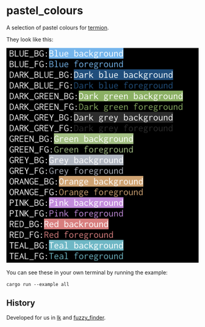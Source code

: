 # pastel_colours

A selection of pastel colours for [termion](https://github.com/redox-os/termion).

They look like this:

![All pastel colours](examples/all.png)

You can see these in your own terminal by running the example:
```shell
cargo run --example all
```

## History

Developed for us in [lk](https://github.com/jamescoleuk/lk) and [fuzzy_finder](https://github.com/jamescoleuk/fuzzy_finder).